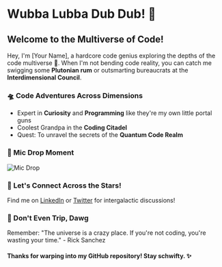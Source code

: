 # Wubba Lubba Dub Dub! 👋

## Welcome to the Multiverse of Code!

Hey, I'm [Your Name], a hardcore code genius exploring the depths of the code multiverse 🌌. When I'm not bending code reality, you can catch me swigging some **Plutonian rum** or outsmarting bureaucrats at the **Interdimensional Council**.

### 🛸 Code Adventures Across Dimensions

- Expert in **Curiosity** and **Programming** like they're my own little portal guns
- Coolest Grandpa in the **Coding Citadel**
- Quest: To unravel the secrets of the **Quantum Code Realm**
### 🎤 Mic Drop Moment

![Mic Drop](https://i.giphy.com/media/v1.Y2lkPTc5MGI3NjExOTl6ZHY1YnU1ZG1kenJjdjZuNDk1enRlZGZjY2lzbjJ5cnF5M3JkZCZlcD12MV9pbnRlcm5hbF9naWZfYnlfaWQmY3Q9Zw/x9DVHBmO750Ji/giphy.gif)

### 🚀 Let's Connect Across the Stars!

Find me on [LinkedIn](https://www.linkedin.com/in/anthony-amoah-343591201/) or [Twitter](https://www.google.com/search?sca_esv=bc7a7e98e94968ce&sxsrf=ADLYWIK-Y-FU5UAAxlkR4TbLkUi-ZFGM6A:1719696413114&q=gotcha+gif&udm=2&fbs=AEQNm0Aa4sjWe7Rqy32pFwRj0UkWd8nbOJfsBGGB5IQQO6L3J_86uWOeqwdnV0yaSF-x2joZDvir2QxhZkTA8rK1etu4Y3067o-fAl7lygmK690uJyNhakMg---uzr_Yo0p3ZtGQanELZDOaVjFN7yUDe4fgm8aQJKQiASDBoi8CDjwBb6GIRacDnd6jmUt3-NxqSASwMc-y&sa=X&ved=2ahUKEwiw2Myu4IGHAxUyV0EAHfr3AakQtKgLegQIExAB&biw=1536&bih=776&dpr=1.25) for intergalactic discussions!

### 🚀 Don't Even Trip, Dawg

Remember: "The universe is a crazy place. If you're not coding, you're wasting your time." - Rick Sanchez

#### Thanks for warping into my GitHub repository! Stay schwifty. ✨

